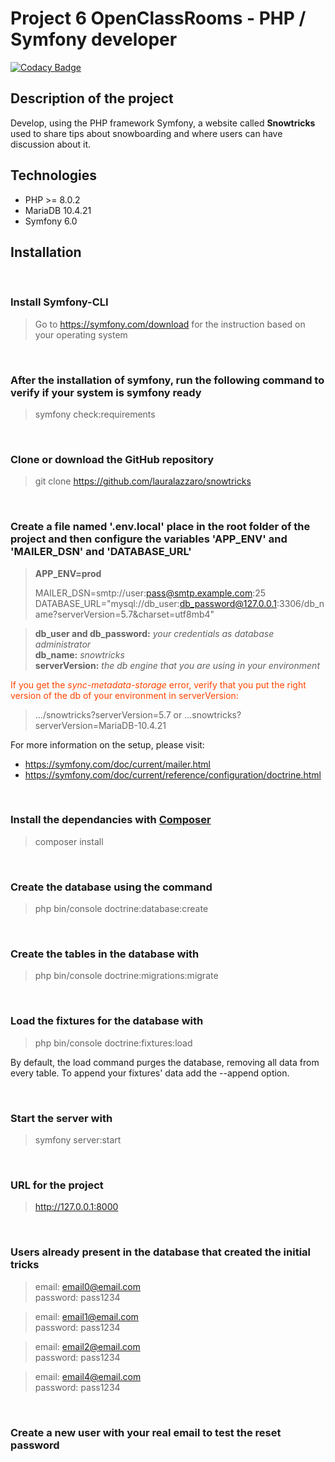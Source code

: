 # Project 6 OpenClassRooms - PHP / Symfony developer

[![Codacy Badge](https://app.codacy.com/project/badge/Grade/02f7946a18ce4a329b385912cdf58791)](https://www.codacy.com/gh/lauralazzaro/snowtricks/dashboard?utm_source=github.com&amp;utm_medium=referral&amp;utm_content=lauralazzaro/snowtricks&amp;utm_campaign=Badge_Grade)

## Description of the project

Develop, using the PHP framework Symfony, a website called **Snowtricks** used to share tips about snowboarding and
where users can have discussion about it.

## Technologies

-   PHP >= 8.0.2
-   MariaDB 10.4.21
-   Symfony 6.0

## Installation

<br>

### Install Symfony-CLI

> Go to https://symfony.com/download for the instruction based on your operating system

<br>

### After the installation of symfony, run the following command to verify if your system is symfony ready

> symfony check:requirements

<br>

### Clone or download the GitHub repository

> git clone https://github.com/lauralazzaro/snowtricks

<br>

### Create a file named '.env.local' place in the root folder of the project and then configure the variables 'APP_ENV' and 'MAILER_DSN' and 'DATABASE_URL'

> **APP_ENV=prod**  
> 
> MAILER_DSN=smtp://user:pass@smtp.example.com:25  
> DATABASE_URL="mysql://db_user:db_password@127.0.0.1:3306/db_name?serverVersion=5.7&charset=utf8mb4"

> **db_user and db_password:** *your credentials as database administrator*  
> **db_name:** *snowtricks*  
> **serverVersion:** *the db engine that you are using in your environment*

<span style="color: orangered; "> If you get the *sync-metadata-storage* error, verify that you put the right version of the db of your environment in
serverVersion: </span>

> .../snowtricks?serverVersion=5.7 or ...snowtricks?serverVersion=MariaDB-10.4.21

For more information on the setup, please visit:

-   https://symfony.com/doc/current/mailer.html
-   https://symfony.com/doc/current/reference/configuration/doctrine.html

<br>

### Install the dependancies with [Composer](https://getcomposer.org/download/)

> composer install

<br>

### Create the database using the command

> php bin/console doctrine:database:create

<br>

### Create the tables in the database with

> php bin/console doctrine:migrations:migrate

<br>

### Load the fixtures for the database with

> php bin/console doctrine:fixtures:load

By default, the load command purges the database, removing all data from every table. To append your fixtures' data add
the --append option.

<br>

### Start the server with

> symfony server:start

<br>

### URL for the project

> http://127.0.0.1:8000

<br>

### Users already present in the database that created the initial tricks

> email: email0@email.com  
> password: pass1234

> email: email1@email.com  
> password: pass1234

> email: email2@email.com  
> password: pass1234

> email: email4@email.com  
> password: pass1234

<br>

### Create a new user with your real email to test the reset password
